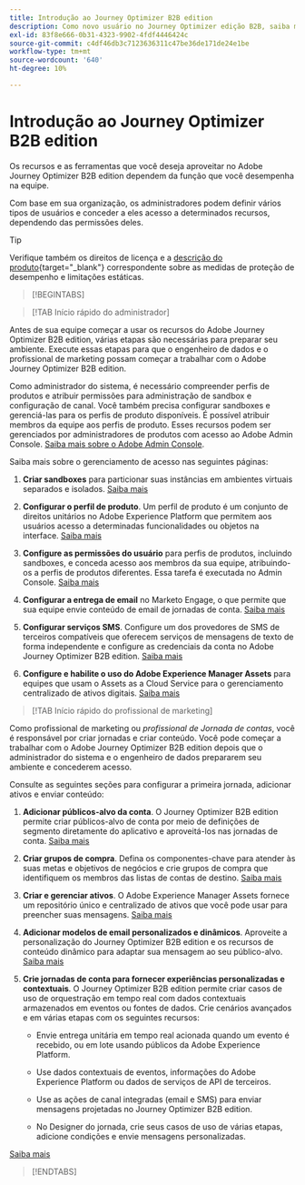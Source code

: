 ```yaml
---
title: Introdução ao Journey Optimizer B2B edition
description: Como novo usuário no Journey Optimizer edição B2B, saiba mais sobre as áreas principais para começar.
exl-id: 83f8e666-0b31-4323-9902-4fdf4446424c
source-git-commit: c4df46db3c7123636311c47be36de171de24e1be
workflow-type: tm+mt
source-wordcount: '640'
ht-degree: 10%

---
```


# Introdução ao Journey Optimizer B2B edition

Os recursos e as ferramentas que você deseja aproveitar no Adobe Journey Optimizer B2B edition dependem da função que você desempenha na equipe.

Com base em sua organização, os administradores podem definir vários tipos de usuários e conceder a eles acesso a determinados recursos, dependendo das permissões deles.

>[!TIP]
>
>Verifique também os direitos de licença e a [descrição do produto](https://helpx.adobe.com/legal/product-descriptions/adobe-journey-optimizer-b2b.html){target="_blank"} correspondente sobre as medidas de proteção de desempenho e limitações estáticas.

>[!BEGINTABS]

>[!TAB Início rápido do administrador]

Antes de sua equipe começar a usar os recursos do Adobe Journey Optimizer B2B edition, várias etapas são necessárias para preparar seu ambiente. Execute essas etapas para que o engenheiro de dados e o profissional de marketing possam começar a trabalhar com o Adobe Journey Optimizer B2B edition.

Como administrador do sistema, é necessário compreender perfis de produtos e atribuir permissões para administração de sandbox e configuração de canal. Você também precisa configurar sandboxes e gerenciá-las para os perfis de produto disponíveis. É possível atribuir membros da equipe aos perfis de produto. Esses recursos podem ser gerenciados por administradores de produtos com acesso ao Adobe Admin Console. [Saiba mais sobre o Adobe Admin Console](https://helpx.adobe.com/br/enterprise/using/admin-console.html).

Saiba mais sobre o gerenciamento de acesso nas seguintes páginas:

1. **Criar sandboxes** para particionar suas instâncias em ambientes virtuais separados e isolados. [Saiba mais](https://experienceleague.adobe.com/en/docs/experience-platform/sandbox/home#understanding-sandboxes)

1. **Configurar o perfil de produto**. Um perfil de produto é um conjunto de direitos unitários no Adobe Experience Platform que permitem aos usuários acesso a determinadas funcionalidades ou objetos na interface. [Saiba mais](../admin/user-management.md#create-the-marketo-engage-product-profile)

1. **Configure as permissões do usuário** para perfis de produtos, incluindo sandboxes, e conceda acesso aos membros da sua equipe, atribuindo-os a perfis de produtos diferentes. Essa tarefa é executada no Admin Console. [Saiba mais](../admin/user-management.md#create-a-user-group)

1. **Configurar a entrega de email** no Marketo Engage, o que permite que sua equipe envie conteúdo de email de jornadas de conta. [Saiba mais](https://experienceleague.adobe.com/en/docs/marketo/using/getting-started/initial-setup/setup-steps#ensure-email-deliverability)

1. **Configurar serviços SMS**. Configure um dos provedores de SMS de terceiros compatíveis que oferecem serviços de mensagens de texto de forma independente e configure as credenciais da conta no Adobe Journey Optimizer B2B edition. [Saiba mais](../admin/configure-channels-sms.md)

1. **Configure e habilite o uso do Adobe Experience Manager Assets** para equipes que usam o Assets as a Cloud Service para o gerenciamento centralizado de ativos digitais. [Saiba mais](../admin/configure-aem-repositories.md)

>[!TAB Início rápido do profissional de marketing]

Como profissional de marketing ou _profissional de Jornada de contas_, você é responsável por criar jornadas e criar conteúdo. Você pode começar a trabalhar com o Adobe Journey Optimizer B2B edition depois que o administrador do sistema e o engenheiro de dados prepararem seu ambiente e concederem acesso.

Consulte as seguintes seções para configurar a primeira jornada, adicionar ativos e enviar conteúdo:

1. **Adicionar públicos-alvo da conta**. O Journey Optimizer B2B edition permite criar públicos-alvo de conta por meio de definições de segmento diretamente do aplicativo e aproveitá-los nas jornadas de conta. [Saiba mais](../audiences/account-audience-overview.md)

1. **Criar grupos de compra**. Defina os componentes-chave para atender às suas metas e objetivos de negócios e crie grupos de compra que identifiquem os membros das listas de contas de destino. [Saiba mais](../buying-groups/buying-groups-overview.md)

1. **Criar e gerenciar ativos**. O Adobe Experience Manager Assets fornece um repositório único e centralizado de ativos que você pode usar para preencher suas mensagens. [Saiba mais](../content/assets-overview.md)

1. **Adicionar modelos de email personalizados e dinâmicos**. Aproveite a personalização do Journey Optimizer B2B edition e os recursos de conteúdo dinâmico para adaptar sua mensagem ao seu público-alvo. [Saiba mais](../content/email-templates.md)

1. **Crie jornadas de conta para fornecer experiências personalizadas e contextuais**. O Journey Optimizer B2B edition permite criar casos de uso de orquestração em tempo real com dados contextuais armazenados em eventos ou fontes de dados. Crie cenários avançados e em várias etapas com os seguintes recursos:

   * Envie entrega unitária em tempo real acionada quando um evento é recebido, ou em lote usando públicos da Adobe Experience Platform.

   * Use dados contextuais de eventos, informações do Adobe Experience Platform ou dados de serviços de API de terceiros.

   * Use as ações de canal integradas (email e SMS) para enviar mensagens projetadas no Journey Optimizer B2B edition.

   * No Designer do jornada, crie seus casos de uso de várias etapas, adicione condições e envie mensagens personalizadas.

[Saiba mais](../journeys/journey-overview.md)

>[!ENDTABS]
